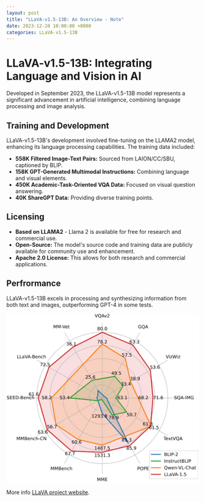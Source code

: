 ```yaml
---
layout: post
title: "LLaVA-v1.5-13B: An Overview - Note"
date: 2023-12-20 10:00:00 +0000
categories: LLaVA-v1.5-13B
---
```

# LLaVA-v1.5-13B: Integrating Language and Vision in AI

Developed in September 2023, the LLaVA-v1.5-13B model represents a significant advancement in artificial intelligence, combining language processing and image analysis.

## Training and Development

LLaVA-v1.5-13B's development involved fine-tuning on the LLAMA2 model, enhancing its language processing capabilities. The training data included:

- **558K Filtered Image-Text Pairs:** Sourced from LAION/CC/SBU, captioned by BLIP.
- **158K GPT-Generated Multimodal Instructions:** Combining language and visual elements.
- **450K Academic-Task-Oriented VQA Data:** Focused on visual question answering.
- **40K ShareGPT Data:** Providing diverse training points.

## Licensing
- **Based on LLAMA2** - Llama 2 is available for free for research and commercial use.
- **Open-Source:** The model's source code and training data are publicly available for community use and enhancement.
- **Apache 2.0 License:** This allows for both research and commercial applications.

## Perfrormance

LLaVA-v1.5-13B excels in processing and synthesizing information from both text and images, outperforming GPT-4 in some tests.

![png](/assets/LLaVA/llava_v1_5_radar.jpeg)

More info [LLaVA project website](https://llava-vl.github.io/).
